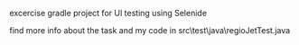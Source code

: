 excercise gradle project for UI testing using Selenide

find more info about the task and my code in src\test\java\regioJetTest.java
